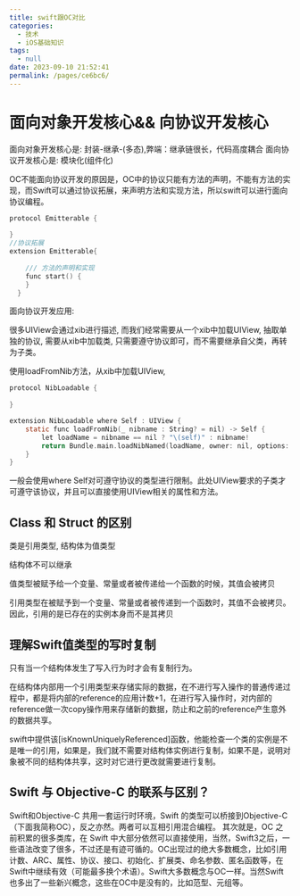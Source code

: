 ```yaml
---
title: swift跟OC对比
categories: 
  - 技术
  - iOS基础知识
tags: 
  - null
date: 2023-09-10 21:52:41
permalink: /pages/ce6bc6/
---
```


# 面向对象开发核心&& 向协议开发核心

面向对象开发核心是: 封装-继承-(多态),弊端：继承链很长，代码高度耦合
面向协议开发核心是: 模块化(组件化)

OC不能面向协议开发的原因是，OC中的协议只能有方法的声明，不能有方法的实现，而Swift可以通过协议拓展，来声明方法和实现方法，所以swift可以进行面向协议编程。

``` objectivec
protocol Emitterable {
     
}
//协议拓展
extension Emitterable{
    
    /// 方法的声明和实现
    func start() {
    }
  }
```

面向协议开发应用:

很多UIView会通过xib进行描述, 而我们经常需要从一个xib中加载UIView, 抽取单独的协议, 需要从xib中加载类, 只需要遵守协议即可，而不需要继承自父类，再转为子类。

使用loadFromNib方法，从xib中加载UIView,

``` objectivec
protocol NibLoadable {
	
}

extension NibLoadable where Self : UIView {
    static func loadFromNib(_ nibname : String? = nil) -> Self {
        let loadName = nibname == nil ? "\(self)" : nibname!
        return Bundle.main.loadNibNamed(loadName, owner: nil, options: nil)?.first as! Self
    }
}


```

一般会使用where Self对可遵守协议的类型进行限制。此处UIView要求的子类才可遵守该协议，并且可以直接使用UIView相关的属性和方法。


## Class 和 Struct 的区别

类是引用类型, 结构体为值类型

结构体不可以继承

值类型被赋予给一个变量、常量或者被传递给一个函数的时候，其值会被拷贝

引用类型在被赋予到一个变量、常量或者被传递到一个函数时，其值不会被拷贝。因此，引用的是已存在的实例本身而不是其拷贝

## 理解Swift值类型的写时复制

只有当一个结构体发生了写入行为时才会有复制行为。

在结构体内部用一个引用类型来存储实际的数据，在不进行写入操作的普通传递过程中，都是将内部的reference的应用计数+1，在进行写入操作时，对内部的reference做一次copy操作用来存储新的数据，防止和之前的reference产生意外的数据共享。

swift中提供该[isKnownUniquelyReferenced]函数，他能检查一个类的实例是不是唯一的引用，如果是，我们就不需要对结构体实例进行复制，如果不是，说明对象被不同的结构体共享，这时对它进行更改就需要进行复制。

## Swift 与 Objective-C 的联系与区别？

Swift和Objective-C 共用一套运行时环境，Swift 的类型可以桥接到Objective-C（下面我简称OC），反之亦然。两者可以互相引用混合编程。 其次就是，OC 之前积累的很多类库，在 Swift 中大部分依然可以直接使用，当然，Swift3之后，一些语法改变了很多，不过还是有迹可循的。OC出现过的绝大多数概念，比如引用计数、ARC、属性、协议、接口、初始化、扩展类、命名参数、匿名函数等，在Swift中继续有效（可能最多换个术语）。Swift大多数概念与OC一样。当然Swift也多出了一些新兴概念，这些在OC中是没有的，比如范型、元组等。
